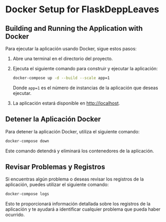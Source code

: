# Docker Setup for FlaskDeppLeaves

## Building and Running the Application with Docker

Para ejecutar la aplicación usando Docker, sigue estos pasos:

1. Abre una terminal en el directorio del proyecto.
2. Ejecuta el siguiente comando para construir y ejecutar la aplicación:

    ```bash
    docker-compose up -d --build --scale app=1
    ```

    Donde `app=1` es el número de instancias de la aplicación que deseas ejecutar.

3. La aplicación estará disponible en [http://localhost](http://localhost).

## Detener la Aplicación Docker

Para detener la aplicación Docker, utiliza el siguiente comando:

```bash
docker-compose down
```
Este comando detendrá y eliminará los contenedores de la aplicación.

## Revisar Problemas y Registros
Si encuentras algún problema o deseas revisar los registros de la aplicación, puedes utilizar el siguiente comando:

```bash
docker-compose logs

```
Esto te proporcionará información detallada sobre los registros de la aplicación y te ayudará a identificar cualquier problema que pueda haber ocurrido.